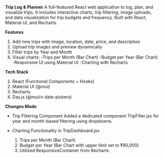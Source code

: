 **Trip Log & Planner**
A full-featured React web application to log, plan, and visualize trips. It includes interactive charts, trip filtering, image uploads, and data visualization for trip budgets and frequency. Built with React, Material UI, and Recharts.

**Features**
1. Add new trips with image, location, date, price, and description
2. Upload trip images and preview dynamically
3. Filter trips by Year and Month
4. Visual charts:
    -Trips per Month (Bar Chart)
    -Budget per Year (Bar Chart)
    -Responsive UI using Material UI
    -Charting with Recharts

**Tech Stack**
1. React (Functional Components + Hooks)
2. Material UI (@mui)
3. Recharts
4. Day.js (@mui/x-date-pickers)


**Changes Made**

- Trip Filtering Component
    Added a dedicated component TripFilter.jsx for year and month-based filtering using dropdowns.

- Charting Functionality in TripDashboard.jsx
   1.  Trips per Month (Bar Chart)
   2. Budget per Year (Bar Chart with upper limit set to ₹90,000)
   3. Utilized ResponsiveContainer from Recharts
